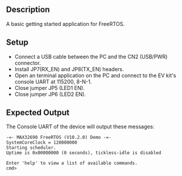 ## Description

A basic getting started application for FreeRTOS. 

## Setup
-   Connect a USB cable between the PC and the CN2 (USB/PWR) connector.
-   Install JP7(RX_EN) and JP8(TX_EN) headers.
-   Open an terminal application on the PC and connect to the EV kit's console UART at 115200, 8-N-1.
-   Close jumper JP5 (LED1 EN).
-   Close jumper JP6 (LED2 EN).

## Expected Output

The Console UART of the device will output these messages:

```
-=- MAX32690 FreeRTOS (V10.2.0) Demo -=-
SystemCoreClock = 120000000
Starting scheduler.
Uptime is 0x00000000 (0 seconds), tickless-idle is disabled

Enter 'help' to view a list of available commands.
cmd> 
```
